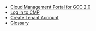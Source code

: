 - [Cloud Management Portal for GCC 2.0](overview)
- [Log in to CMP](log-in-to-cmp)
- [Create Tenant Account](create-tenant-account)
- [Glossary](glossary)
